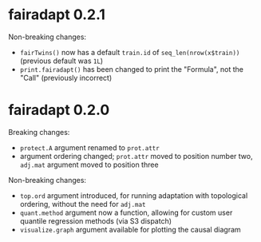 # fairadapt 0.2.1
Non-breaking changes:
- `fairTwins()` now has a default `train.id` of `seq_len(nrow(x$train))` (previous default was `1L`)
- `print.fairadapt()` has been changed to print the "Formula", not the "Call" (previously incorrect)

# fairadapt 0.2.0
Breaking changes:
- `protect.A` argument renamed to `prot.attr`
- argument ordering changed; `prot.attr` moved to position number two, `adj.mat`
argument moved to position three

Non-breaking changes:
- `top.ord` argument introduced, for running adaptation with topological ordering,
without the need for `adj.mat`
- `quant.method` argument now a function, allowing for custom user quantile regression
methods (via S3 dispatch)
- `visualize.graph` argument available for plotting the causal diagram
